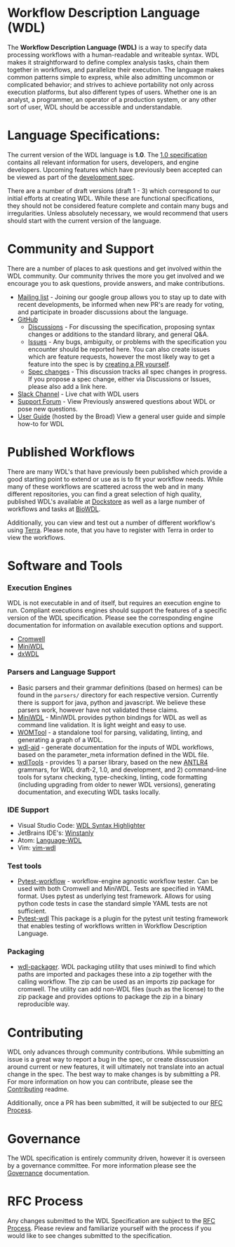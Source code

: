 Workflow Description Language (WDL)
========================================

The **Workflow Description Language (WDL)** is a way to specify data processing workflows with a human-readable and writeable syntax. WDL makes it straightforward to define complex analysis tasks, chain them together in workflows, and parallelize their execution. The language makes common patterns simple to express, while also admitting uncommon or complicated behavior; and strives to achieve portability not only across execution platforms, but also different types of users. Whether one is an analyst, a programmer, an operator of a production system, or any other sort of user, WDL should be accessible and understandable.

# Language Specifications:

The current version of the WDL language is **1.0**. The [1.0 specification](https://github.com/openwdl/wdl/blob/main/versions/1.0/SPEC.md) contains all relevant information for users, developers, and engine developers. Upcoming features which have previously been accepted can be viewed as part of the [development spec](https://github.com/openwdl/wdl/blob/main/versions/development/SPEC.md). 

There are a number of draft versions (draft 1 - 3) which correspond to our initial efforts at creating WDL. While these are functional specifications, they should not be considered feature complete and contain many bugs and irregularities. Unless absolutely necessary, we would recommend that users should start with the current version of the language.

# Community and Support

There are a number of places to ask questions and get involved within the WDL community. Our community thrives the more you get involved and we encourage you to ask questions, provide answers, and make contributions.

- [Mailing list](https://groups.google.com/a/openwdl.org/forum/#!forum/community) - Joining our google group allows you to stay up to date with recent developments, be informed when new PR's are ready for voting, and participate in broader discussions about the language.
- [GitHub](https://github.com/openwdl/wdl)
    - [Discussions](https://github.com/openwdl/wdl/discussions) - For discussing the specification, proposing syntax changes or additions to the standard library, and general Q&A.
    - [Issues](https://github.com/OpenWDL/wdl/issues) - Any bugs, ambiguity, or problems with the specification you encounter should be reported here. You can also create issues which are feature requests, however the most likely way to get a feature into the spec is by [creating a PR yourself](#contributing).
    - [Spec changes](https://github.com/openwdl/wdl/discussions/411) - This discussion tracks all spec changes in progress. If you propose a spec change, either via Discussions or Issues, please also add a link here.
- [Slack Channel](https://join.slack.com/t/openwdl/shared_invite/zt-ctmj4mhf-cFBNxIiZYs6SY9HgM9UAVw) - Live chat with WDL users
- [Support Forum](https://bioinformatics.stackexchange.com/search?q=wdl) - View Previously answered questions about WDL or pose new questions. 
- [User Guide](https://support.terra.bio/hc/en-us/sections/360007274612-WDL-Documentation) (hosted by the Broad) View a general user guide and simple how-to for WDL

# Published Workflows 

There are many WDL's that have previously been published which provide a good starting point to extend or use as is to fit your workflow needs. While many of these workflows are scattered across the web and in many different repositories, you can find a great selection of high quality, published WDL's available at [Dockstore](https://dockstore.org/search?_type=workflow&descriptorType=wdl&searchMode=files) as well as a large number of workflows and tasks at [BioWDL](https://github.com/biowdl).

Additionally, you can view and test out a number of different workflow's using [Terra](https://app.terra.bio). Please note, that you have to register with Terra in order to view the workflows.


# Software and Tools

### Execution Engines

WDL is not executable in and of itself, but requires an execution engine to run. Compliant executions engines should support the features of a specific version of the WDL specification. Please see the corresponding engine documentation for information on available execution options and support. 

- [Cromwell](https://github.com/broadinstitute/cromwell)
- [MiniWDL](https://github.com/chanzuckerberg/miniwdl)
- [dxWDL](https://github.com/dnanexus/dxWDL)


### Parsers and Language Support

- Basic parsers and their grammar definitions (based on hermes) can be found in the `parsers/` directory for each respective version. Currently there is support for java, python and javascript. We believe these parsers work, however have not validated these claims.
- [MiniWDL](https://github.com/chanzuckerberg/miniwdl) - MiniWDL provides python bindings for WDL as well as command line validation. It is light weight and easy to use.
- [WOMTool](https://cromwell.readthedocs.io/en/stable/WOMtool/) - a standalone tool for parsing, validating, linting, and generating a graph of a WDL.
- [wdl-aid](https://github.com/biowdl/wdl-aid) - generate documentation for the inputs of WDL workflows, based on the parameter_meta information defined in the WDL file.	
- [wdlTools](https://github.com/dnanexus-rnd/wdlTools) - provides 1) a parser library, based on the new [ANTLR4](https://github.com/openwdl/wdl/tree/main/versions/1.0/parsers/antlr4) grammars, for WDL draft-2, 1.0, and development, and 2) command-line tools for sytanx checking, type-checking, linting, code formatting (including upgrading from older to newer WDL versions), generating documentation, and executing WDL tasks locally.

### IDE Support

- Visual Studio Code: [WDL Syntax Highlighter](https://marketplace.visualstudio.com/items?itemName=broadinstitute.wdl)
- JetBrains IDE's: [Winstanly](https://plugins.jetbrains.com/plugin/8154-winstanley-wdl)
- Atom: [Language-WDL](https://atom.io/packages/language-wdl)
- Vim: [vim-wdl](https://github.com/broadinstitute/vim-wdl)

### Test tools

- [Pytest-workflow](https://github.com/LUMC/pytest-workflow) - workflow-engine agnostic workflow tester. Can be used with both Cromwell and MiniWDL. Tests are specified in YAML format. Uses pytest as underlying test framework. Allows for using python 
code tests in case the standard simple YAML tests are not sufficient.
- [Pytest-wdl](https://github.com/EliLillyCo/pytest-wdl) This package is a plugin for the pytest unit testing framework that enables testing of workflows written in Workflow Description Language.

### Packaging

- [wdl-packager](https://github.com/biowdl/wdl-packager). WDL packaging utility that uses miniwdl to find which paths are imported and packages these into a zip 
  together with the calling workflow. The zip can be used as an imports zip package for cromwell. The utility can add non-WDL files (such as the license) to the
  zip package and provides options to package the zip in a binary reproducible way.

# Contributing

WDL only advances through community contributions. While submitting an issue is a great way to report a bug in the spec, or create disscussion around current or new features, it will ultimately not translate into an actual change in the spec. The best way to make changes is by submitting a PR. For more information on how you can contribute, please see the [Contributing](CONTRIBUTING.md) readme. 

Additionally, once a PR has been submitted, it will be subjected to our [RFC Process](RFC.md).

# Governance

The WDL specification is entirely community driven, however it is overseen by a governance committee. For more information please see the [Governance](GOVERNANCE.md) documentation.

# RFC Process

Any changes submitted to the WDL Specification are subject to the [RFC Process](RFC.md). Please review and familiarize yourself with the process if you would like to see changes submitted to the specification.
